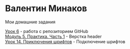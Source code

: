 # Валентин Минаков  
Мои домашние задания


[Урок 6](https://valikminak.github.io/Site1/) - работа с репозиторием GitHub  
[Модуль 5. Практика. Часть 1](https://valikminak.github.io/Page-making/) - Верстка header  
[Урок 14. Приключения шрифтов](https://valikminak.github.io/dz/) - Подключение шрифтов
